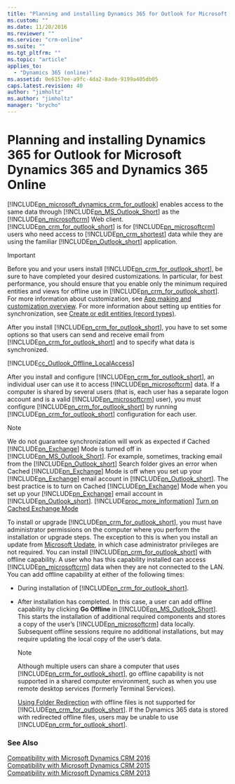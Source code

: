 ```yaml
---
title: "Planning and installing Dynamics 365 for Outlook for Microsoft Dynamics 365 and Dynamics 365 Online | MicrosoftDocs"
ms.custom: ""
ms.date: 11/28/2016
ms.reviewer: ""
ms.service: "crm-online"
ms.suite: ""
ms.tgt_pltfrm: ""
ms.topic: "article"
applies_to: 
  - "Dynamics 365 (online)"
ms.assetid: 0e6157ee-a9fc-4da2-8ade-9199a405db05
caps.latest.revision: 40
author: "jimholtz"
ms.author: "jimholtz"
manager: "brycho"
---
```

# Planning and installing Dynamics 365 for Outlook for Microsoft Dynamics 365 and Dynamics 365 Online
[!INCLUDE[pn_microsoft_dynamics_crm_for_outlook](../../includes/pn-microsoft-dynamics-crm-for-outlook.md)] enables access to the same data through [!INCLUDE[pn_MS_Outlook_Short](../../includes/pn-ms-outlook-short.md)] as the [!INCLUDE[pn_microsoftcrm](../../includes/pn-microsoftcrm.md)] Web client. [!INCLUDE[pn_crm_for_outlook_short](../../includes/pn-crm-for-outlook-short.md)] is for [!INCLUDE[pn_microsoftcrm](../../includes/pn-microsoftcrm.md)] users who need access to [!INCLUDE[pn_crm_shortest](../../includes/pn-crm-shortest.md)] data while they are using the familiar [!INCLUDE[pn_Outlook_short](../../includes/pn-outlook-short.md)] application.  
  
> [!IMPORTANT]
>  Before you and your users install [!INCLUDE[pn_crm_for_outlook_short](../../includes/pn-crm-for-outlook-short.md)], be sure to have completed your desired customizations. In particular, for best performance, you should ensure that you enable only the minimum required entities and views for offline use in [!INCLUDE[pn_crm_for_outlook_short](../../includes/pn-crm-for-outlook-short.md)]. For more information about customization, see [App making and customization overview](../../customize/overview.md). For more information about setting up entities for synchronization, see [Create or edit entities (record types)](../../customize/create-edit-entities.md).  
>
>  After you install [!INCLUDE[pn_crm_for_outlook_short](../../includes/pn-crm-for-outlook-short.md)], you have to set some options so that users can send and receive email from [!INCLUDE[pn_crm_for_outlook_short](../../includes/pn-crm-for-outlook-short.md)] and to specify what data is synchronized.  
>   
>  [!INCLUDE[cc_Outlook_Offline_LocalAccess](../../includes/cc-outlook-offline-localaccess.md)]  
  
 After you install and configure [!INCLUDE[pn_crm_for_outlook_short](../../includes/pn-crm-for-outlook-short.md)], an individual user can use it to access [!INCLUDE[pn_microsoftcrm](../../includes/pn-microsoftcrm.md)] data. If a computer is shared by several users (that is, each user has a separate logon account and is a valid [!INCLUDE[pn_microsoftcrm](../../includes/pn-microsoftcrm.md)] user), you must configure [!INCLUDE[pn_crm_for_outlook_short](../../includes/pn-crm-for-outlook-short.md)] by running [!INCLUDE[pn_crm_for_outlook_short](../../includes/pn-crm-for-outlook-short.md)] configuration for each user.  
  
> [!NOTE]
>  We do not guarantee synchronization will work as expected if Cached [!INCLUDE[pn_Exchange](../../includes/pn-exchange.md)] Mode is turned off in [!INCLUDE[pn_MS_Outlook_Short](../../includes/pn-ms-outlook-short.md)]. For example, sometimes, tracking email from the [!INCLUDE[pn_Outlook_short](../../includes/pn-outlook-short.md)] Search folder gives an error when Cached [!INCLUDE[pn_Exchange](../../includes/pn-exchange.md)] Mode is off when you set up your [!INCLUDE[pn_Exchange](../../includes/pn-exchange.md)] email account in [!INCLUDE[pn_Outlook_short](../../includes/pn-outlook-short.md)]. The best practice is to turn on Cached [!INCLUDE[pn_Exchange](../../includes/pn-exchange.md)] Mode when you set up your [!INCLUDE[pn_Exchange](../../includes/pn-exchange.md)] email account in [!INCLUDE[pn_Outlook_short](../../includes/pn-outlook-short.md)]. [!INCLUDE[proc_more_information](../../includes/proc-more-information.md)] [Turn on Cached Exchange Mode](http://office.microsoft.com/outlook-help/turn-on-cached-exchange-mode-HA102809573.aspx)  
>   
>  To install or upgrade [!INCLUDE[pn_crm_for_outlook_short](../../includes/pn-crm-for-outlook-short.md)], you must have administrator permissions on the computer where you perform the installation or upgrade steps. The exception to this is when you install an update from [Microsoft Update](http://go.microsoft.com/fwlink/p/?LinkId=165705), in which case administrator privileges are not required. You can install [!INCLUDE[pn_crm_for_outlook_short](../../includes/pn-crm-for-outlook-short.md)] with offline capability. A user who has this capability installed can access [!INCLUDE[pn_microsoftcrm](../../includes/pn-microsoftcrm.md)] data when they are not connected to the LAN. You can add offline capability at either of the following times:  
>   
> -   During installation of [!INCLUDE[pn_crm_for_outlook_short](../../includes/pn-crm-for-outlook-short.md)].  
> -   After installation has completed. In this case, a user can add offline capability by clicking **Go Offline** in [!INCLUDE[pn_MS_Outlook_Short](../../includes/pn-ms-outlook-short.md)]. This starts the installation of additional required components and stores a copy of the user’s [!INCLUDE[pn_microsoftcrm](../../includes/pn-microsoftcrm.md)] data locally. Subsequent offline sessions require no additional installations, but may require updating the local copy of the user’s data.  
>   
>     > [!NOTE]
>     >  Although multiple users can share a computer that uses [!INCLUDE[pn_crm_for_outlook_short](../../includes/pn-crm-for-outlook-short.md)], go offline capability is not supported in a shared computer environment, such as when you use remote desktop services (formerly Terminal Services).  
>     >   
>     >  [Using Folder Redirection](https://technet.microsoft.com/library/cc753996.aspx) with offline files is not supported for [!INCLUDE[pn_crm_for_outlook_short](../../includes/pn-crm-for-outlook-short.md)]. If the Dynamics 365 data is stored with redirected offline files, users may be unable to use [!INCLUDE[pn_crm_for_outlook_short](../../includes/pn-crm-for-outlook-short.md)].  
  
### See Also  
 [Compatibility with Microsoft Dynamics CRM 2016](https://support.microsoft.com/en-us/kb/3124955)   
 [Compatibility with Microsoft Dynamics CRM 2015](https://support.microsoft.com/en-us/kb/3018360)   
 [Compatibility with Microsoft Dynamics CRM 2013](https://support.microsoft.com/en-us/kb/3005167)
